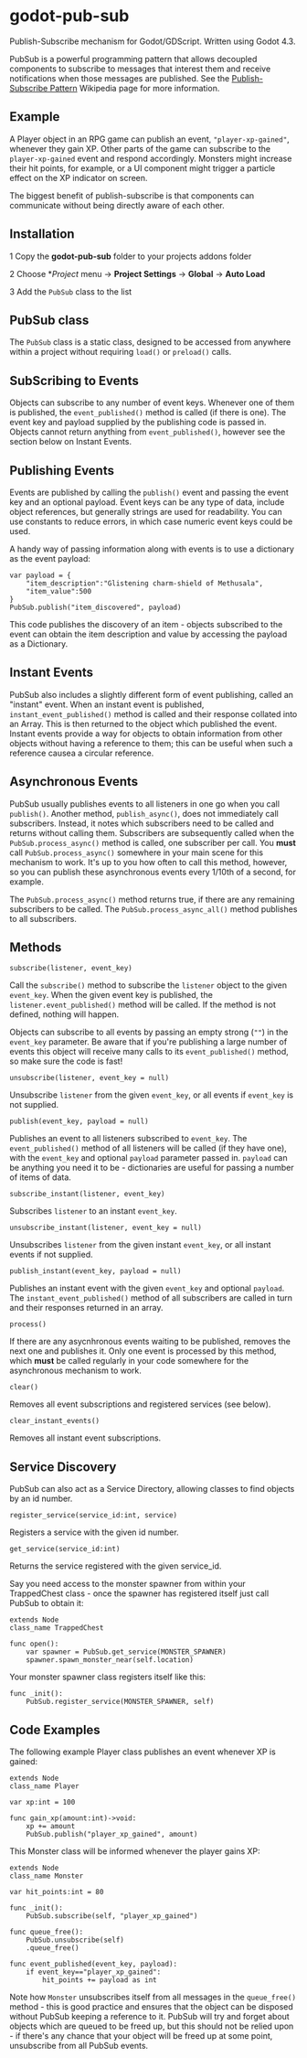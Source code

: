 # godot-pub-sub

Publish-Subscribe mechanism for Godot/GDScript. Written using Godot 4.3.

PubSub is a powerful programming pattern that allows decoupled components to subscribe to messages that interest them and receive notifications when those messages are published. See the [Publish-Subscribe Pattern](https://en.wikipedia.org/wiki/Publish%E2%80%93subscribe_pattern) Wikipedia page for more information.

## Example

A Player object in an RPG game can publish an event, `"player-xp-gained"`, whenever they gain XP. Other parts of the game can subscribe to the `player-xp-gained` event and respond accordingly. Monsters might increase their hit points, for example, or a UI component might trigger a particle effect on the XP indicator on screen.

The biggest benefit of publish-subscribe is that components can communicate without being directly aware of each other.

## Installation

1 Copy the **godot-pub-sub** folder to your projects addons folder

2 Choose **Project* menu -> **Project Settings** -> **Global** -> **Auto Load**

3 Add the `PubSub` class to the list

## PubSub class

The `PubSub` class is a static class, designed to be accessed from anywhere within a project without requiring `load()` or `preload()` calls.

## SubScribing to Events

Objects can subscribe to any number of event keys. Whenever one of them is published, the `event_published()` method is called (if there is one). The event key and payload supplied by the publishing code is passed in. Objects cannot return anything from `event_published()`, however see the section below on Instant Events.

## Publishing Events

Events are published by calling the `publish()` event and passing the event key and an optional payload. Event keys can be any type of data, include object references, but generally strings are used for readability. You can use constants to reduce errors, in which case numeric event keys could be used.

A handy way of passing information along with events is to use a dictionary as the event payload:

```Godot
var payload = {
	"item_description":"Glistening charm-shield of Methusala",
	"item_value":500
}
PubSub.publish("item_discovered", payload)
```

This code publishes the discovery of an item - objects subscribed to the event can obtain the item description and value by accessing the payload as a Dictionary.

## Instant Events

PubSub also includes a slightly different form of event publishing, called an "instant" event. When an instant event is published, `instant_event_published()` method is called and their response collated into an Array. This is then returned to the object which published the event. Instant events provide a way for objects to obtain information from other objects without having a reference to them; this can be useful when such a reference causea a circular reference.

## Asynchronous Events

PubSub usually publishes events to all listeners in one go when you call `publish()`. Another method, `publish_async()`, does not immediately call subscribers. Instead, it notes which subscribers need to be called and returns without calling them. Subscribers are subsequently called when the `PubSub.process_async()` method is called, one subscriber per call. You **must** call `PubSub.process_async()` somewhere in your main scene for this mechanism to work. It's up to you how often to call this method, however, so you can publish these asynchronous events every 1/10th of a second, for example.

The `PubSub.process_async()` method returns true, if there are any remaining subscribers to be called.
The `PubSub.process_async_all()` method publishes to all subscribers.

## Methods

`subscribe(listener, event_key)`

Call the `subscribe()` method to subscribe the `listener` object to the given `event_key`. When the given event key is published, the `listener.event_published()` method will be called. If the method is not defined, nothing will happen.

Objects can subscribe to all events by passing an empty strong (`""`) in the `event_key` parameter. Be aware that if you're publishing a large number of events this object will receive many calls to its `event_published()` method, so make sure the code is fast!

`unsubscribe(listener, event_key = null)`

Unsubscribe `listener` from the given `event_key`, or all events if `event_key` is not supplied.

`publish(event_key, payload = null)`

Publishes an event to all listeners subscribed to `event_key`. The `event_published()` method of all listeners will be called (if they have one), with the `event_key` and optional `payload` parameter passed in. `payload` can be anything you need it to be - dictionaries are useful for passing a number of items of data.

`subscribe_instant(listener, event_key)`

Subscribes `listener` to an instant `event_key`.

`unsubscribe_instant(listener, event_key = null)`

Unsubscribes `listener` from the given instant `event_key`, or all instant events if not supplied.

`publish_instant(event_key, payload = null)`

Publishes an instant event with the given `event_key` and optional `payload`. The `instant_event_published()` method of all subscribers are called in turn and their responses returned in an array.

`process()`

If there are any asycnhronous events waiting to be published, removes the next one and publishes it. Only one event is processed by this method, which **must** be called regularly in your code somewhere for the asynchronous mechanism to work.

`clear()`

Removes all event subscriptions and registered services (see below).

`clear_instant_events()`

Removes all instant event subscriptions.

## Service Discovery

PubSub can also act as a Service Directory, allowing classes to find objects by an id number. 

`register_service(service_id:int, service)`

Registers a service with the given id number.

`get_service(service_id:int)`

Returns the service registered with the given service_id.

Say you need access to the monster spawner from within your TrappedChest class - once the spawner has registered itself just call PubSub to obtain it:

```Godot
extends Node
class_name TrappedChest

func open():
    var spawner = PubSub.get_service(MONSTER_SPAWNER)
    spawner.spawn_monster_near(self.location)
```

Your monster spawner class registers itself like this:

```Godot
func _init():
    PubSub.register_service(MONSTER_SPAWNER, self)
```


## Code Examples

The following example Player class publishes an event whenever XP is gained:

```Godot
extends Node
class_name Player

var xp:int = 100

func gain_xp(amount:int)->void:
	xp += amount
	PubSub.publish("player_xp_gained", amount)
```

This Monster class will be informed whenever the player gains XP:

```Godot
extends Node
class_name Monster

var hit_points:int = 80

func _init():
	PubSub.subscribe(self, "player_xp_gained")

func queue_free():
	PubSub.unsubscribe(self)
	.queue_free()

func event_published(event_key, payload):
	if event_key=="player_xp_gained":
		hit_points += payload as int
```

Note how `Monster` unsubscribes itself from all messages in the `queue_free()` method - this is good practice and ensures that the object can be disposed without PubSub keeping a reference to it. PubSub will try and forget about objects which are queued to be freed up, but this should not be relied upon - if there's any chance that your object will be freed up at some point, unsubscribe from all PubSub events.


